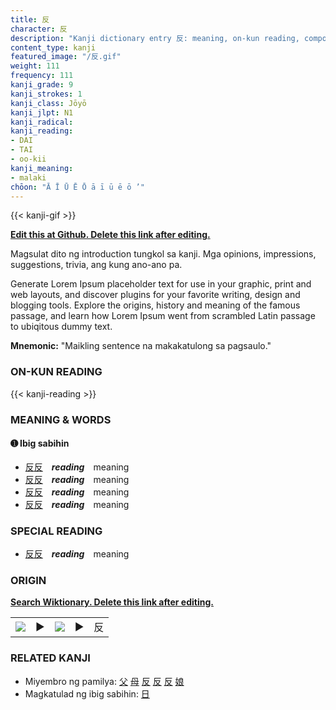 ```yaml
---
title: 反
character: 反
description: "Kanji dictionary entry 反: meaning, on-kun reading, compounds, origin, related kanji"
content_type: kanji
featured_image: "/反.gif"
weight: 111
frequency: 111
kanji_grade: 9
kanji_strokes: 1
kanji_class: Jōyō
kanji_jlpt: N1
kanji_radical: 
kanji_reading: 
- DAI
- TAI
- oo-kii
kanji_meaning:
- malaki
chōon: "Ā Ī Ū Ē Ō ā ī ū ē ō ’"
---
```

[//]: # (Don't edit the line below. Kanji animated GIF code is automatically generated.)
{{< kanji-gif >}}

[//]: # (Edit below this line.)

**[Edit this at Github. Delete this link after editing.](https://github.com/tim0g/tim/tree/main/content/kanji/反/index.md)**

Magsulat dito ng introduction tungkol sa kanji. Mga opinions, impressions, suggestions, trivia, ang kung ano-ano pa.

Generate Lorem Ipsum placeholder text for use in your graphic, print and web layouts, and discover plugins for your favorite writing, design and blogging tools. Explore the origins, history and meaning of the famous passage, and learn how Lorem Ipsum went from scrambled Latin passage to ubiqitous dummy text.
 
**Mnemonic:** "Maikling sentence na makakatulong sa pagsaulo."

### ON-KUN READING

[//]: # (Don't edit the line below. ON-KUN READING code is automatically generated.)
{{< kanji-reading >}}

### MEANING & WORDS

#### ➊ **Ibig sabihin**
  - [反](../反)[反](../反)　***reading***　meaning
  - [反](../反)[反](../反)　***reading***　meaning
  - [反](../反)[反](../反)　***reading***　meaning
  - [反](../反)[反](../反)　***reading***　meaning

### SPECIAL READING
  - [反](../反)[反](../反)　***reading***　meaning

### ORIGIN

**[Search Wiktionary. Delete this link after editing.](https://wiktionary.org/wiki/反)**
<table class="kanji-table"><tr><td>
<img src="60px-反-bronze.svg.png">
</td><td>▶</td><td>
<img src="60px-反-oracle.svg.png">
</td><td>▶</td>
<td class="kanji-origin">反</td>
</tr></table>

### RELATED KANJI
- Miyembro ng pamilya: [父](../父) [母](../母) [反](../反) [反](../反) [反](../反) [娘](../娘)
- Magkatulad ng ibig sabihin: [日](../日)
